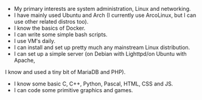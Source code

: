 - My primary interests are system administration, Linux and networking.
- I have mainly used Ubuntu and Arch 
(I currently use ArcoLinux, but I can use other related distros too).
- I know the basics of Docker.
- I can write some simple bash scripts.
- I use VM's daily.
- I can install and set up pretty much any mainstream Linux distribution.
- I can set up a simple server (on Debian with Lighttpd/on Ubuntu with Apache,

I know and used a tiny bit of MariaDB and PHP).
- I know some basic C, C++, Python, Pascal, HTML, CSS and JS. 
- I can code some primitive graphics and games.
